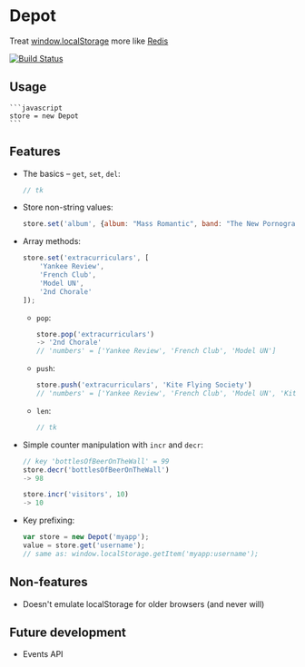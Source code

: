 # Depot

Treat [window.localStorage][1] more like [Redis][2]

[![Build Status](https://secure.travis-ci.org/banterability/depot.png?branch=literate-rewrite)](http://travis-ci.org/banterability/depot)

## Usage

    ```javascript
    store = new Depot
    ```

## Features

- The basics – `get`, `set`, `del`:

    ```javascript
    // tk
    ```

- Store non-string values:

    ```javascript
    store.set('album', {album: "Mass Romantic", band: "The New Pornographers", year: 2000});
    ```

- Array methods:

    ```javascript
    store.set('extracurriculars', [
        'Yankee Review',
        'French Club',
        'Model UN',
        '2nd Chorale'
    ]);
    ```

    - `pop`:

        ```javascript
        store.pop('extracurriculars')
        -> '2nd Chorale'
        // 'numbers' = ['Yankee Review', 'French Club', 'Model UN']
        ```

    - `push`:

        ```javascript
        store.push('extracurriculars', 'Kite Flying Society')
        // 'numbers' = ['Yankee Review', 'French Club', 'Model UN', 'Kite Flying Society']
        ```

    - `len`:

        ```javascript
        // tk
        ```

- Simple counter manipulation with `incr` and `decr`:

    ```javascript
    // key 'bottlesOfBeerOnTheWall' = 99
    store.decr('bottlesOfBeerOnTheWall')
    -> 98

    store.incr('visitors', 10)
    -> 10
    ```

- Key prefixing:

    ```javascript
    var store = new Depot('myapp');
    value = store.get('username');
    // same as: window.localStorage.getItem('myapp:username');
    ```

## Non-features

- Doesn't emulate localStorage for older browsers (and never will)

## Future development

- Events API

[1]: http://dev.w3.org/html5/webstorage/#storage
[2]: http://redis.io/commands